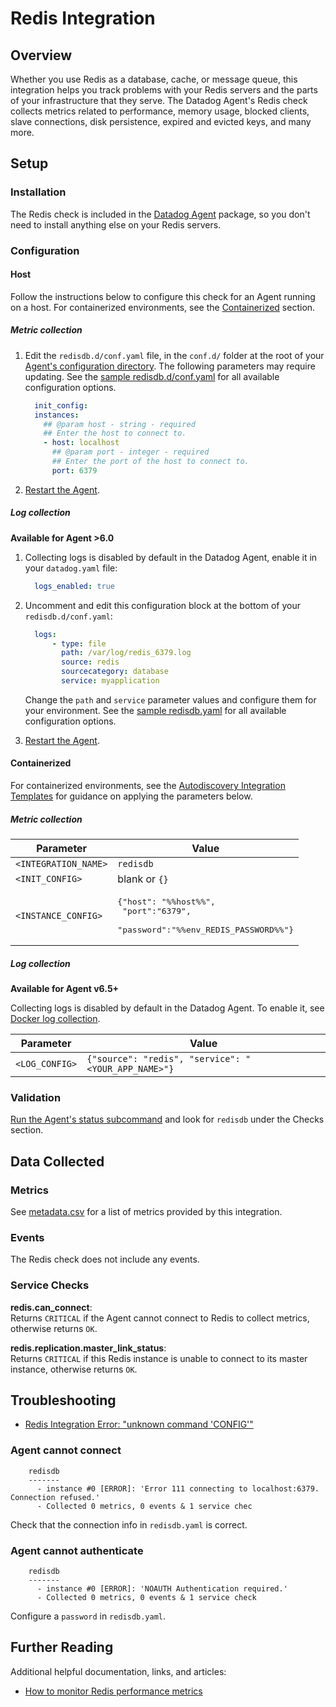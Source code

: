 # Redis Integration

## Overview

Whether you use Redis as a database, cache, or message queue, this integration helps you track problems with your Redis servers and the parts of your infrastructure that they serve. The Datadog Agent's Redis check collects metrics related to performance, memory usage, blocked clients, slave connections, disk persistence, expired and evicted keys, and many more.

## Setup
### Installation

The Redis check is included in the [Datadog Agent][2] package, so you don't need to install anything else on your Redis servers.

### Configuration
#### Host

Follow the instructions below to configure this check for an Agent running on a host. For containerized environments, see the [Containerized](#containerized) section.

##### Metric collection

1. Edit the `redisdb.d/conf.yaml` file, in the `conf.d/` folder at the root of your [Agent's configuration directory][3]. The following parameters may require updating. See the [sample redisdb.d/conf.yaml][4] for all available configuration options.

    ```yaml
      init_config:
      instances:
        ## @param host - string - required
        ## Enter the host to connect to.
        - host: localhost
          ## @param port - integer - required
          ## Enter the port of the host to connect to.
          port: 6379
      ```

2. [Restart the Agent][5].

##### Log collection

**Available for Agent >6.0**

1. Collecting logs is disabled by default in the Datadog Agent, enable it in your `datadog.yaml` file:

    ```yaml
      logs_enabled: true
    ```

2. Uncomment and edit this configuration block at the bottom of your `redisdb.d/conf.yaml`:

    ```yaml
      logs:
          - type: file
            path: /var/log/redis_6379.log
            source: redis
            sourcecategory: database
            service: myapplication
    ```

    Change the `path` and `service` parameter values and configure them for your environment. See the [sample redisdb.yaml][4] for all available configuration options.

3. [Restart the Agent][5].

#### Containerized
For containerized environments, see the [Autodiscovery Integration Templates][1] for guidance on applying the parameters below.

##### Metric collection

| Parameter            | Value                                                                                       |
|----------------------|---------------------------------------------------------------------------------------------|
| `<INTEGRATION_NAME>` | `redisdb`                                                                                   |
| `<INIT_CONFIG>`      | blank or `{}`                                                                               |
| `<INSTANCE_CONFIG>`  | <pre>{"host": "%%host%%",<br> "port":"6379",<br> "password":"%%env_REDIS_PASSWORD%%"}</pre> |

##### Log collection

**Available for Agent v6.5+**

Collecting logs is disabled by default in the Datadog Agent. To enable it, see [Docker log collection][11].

| Parameter      | Value                                               |
|----------------|-----------------------------------------------------|
| `<LOG_CONFIG>` | `{"source": "redis", "service": "<YOUR_APP_NAME>"}` |

### Validation

[Run the Agent's status subcommand][6] and look for `redisdb` under the Checks section.

## Data Collected

### Metrics

See [metadata.csv][7] for a list of metrics provided by this integration.

### Events

The Redis check does not include any events.

### Service Checks

**redis.can_connect**:<br>
Returns `CRITICAL` if the Agent cannot connect to Redis to collect metrics, otherwise returns `OK`.

**redis.replication.master_link_status**:<br>
Returns `CRITICAL` if this Redis instance is unable to connect to its master instance, otherwise returns `OK`.

## Troubleshooting

* [Redis Integration Error: "unknown command 'CONFIG'"][8]

### Agent cannot connect

```
    redisdb
    -------
      - instance #0 [ERROR]: 'Error 111 connecting to localhost:6379. Connection refused.'
      - Collected 0 metrics, 0 events & 1 service chec
```

Check that the connection info in `redisdb.yaml` is correct.

### Agent cannot authenticate

```
    redisdb
    -------
      - instance #0 [ERROR]: 'NOAUTH Authentication required.'
      - Collected 0 metrics, 0 events & 1 service check
```

Configure a `password` in `redisdb.yaml`.

## Further Reading

Additional helpful documentation, links, and articles:

* [How to monitor Redis performance metrics][10]


[1]: https://docs.datadoghq.com/agent/autodiscovery/integrations
[2]: https://app.datadoghq.com/account/settings#agent
[3]: https://docs.datadoghq.com/agent/guide/agent-configuration-files/#agent-configuration-directory
[4]: https://github.com/DataDog/integrations-core/blob/master/redisdb/datadog_checks/redisdb/data/conf.yaml.example
[5]: https://docs.datadoghq.com/agent/guide/agent-commands/#start-stop-and-restart-the-agent
[6]: https://docs.datadoghq.com/agent/guide/agent-commands/#agent-status-and-information
[7]: https://github.com/DataDog/integrations-core/blob/master/redisdb/metadata.csv
[8]: https://docs.datadoghq.com/integrations/faq/redis-integration-error-unknown-command-config
[9]: https://docs.datadoghq.com/developers/integrations
[10]: https://www.datadoghq.com/blog/how-to-monitor-redis-performance-metrics
[11]: https://docs.datadoghq.com/agent/docker/log/?tab=containerinstallation#setup
